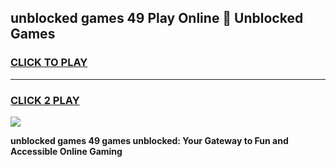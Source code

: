 
## unblocked games 49 Play Online 👋 Unblocked Games
<h3>
<a href="https://premium.freeplayer.one?title=unblocked_games_49&ref=19F">CLICK TO PLAY</a></h3>
<hr>

<h3>
<a href="https://premium.freeplayer.one?title=unblocked_games_49&ref=19F">CLICK 2 PLAY</a>
  
</h3>

<a href="https://premium.freeplayer.one?title=unblocked_games_49&ref=19F"><img src="https://clearcache.store/games.png"></a>


**unblocked games 49 games unblocked: Your Gateway to Fun and Accessible Online Gaming**
